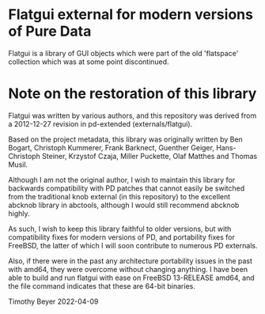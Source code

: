 Flatgui external for modern versions of Pure Data
=================================================

Flatgui is a library of GUI objects which were part of the old 'flatspace' collection which was at some point discontinued.

# Note on the restoration of this library

Flatgui was written by various authors, and this repository was derived from a 2012-12-27 revision in pd-extended (externals/flatgui).

Based on the project metadata, this library was originally written by Ben Bogart, Christoph Kummerer, Frank Barknect, Guenther Geiger, Hans-Christoph Steiner, Krzystof Czaja, Miller Puckette, Olaf Matthes and Thomas Musil.

Although I am not the original author, I wish to maintain this library for backwards compatibility with PD patches that cannot easily be switched from the traditional knob external (in this repository) to the excellent abcknob library in abctools, although I would still recommend abcknob highly.

As such, I wish to keep this library faithful to older versions, but with compatibility fixes for modern versions of PD, and portability fixes for FreeBSD, the latter of which I will soon contribute to numerous PD externals.

Also, if there were in the past any architecture portability issues in the past with amd64, they were overcome without changing anything.  I have been able to build and run flatgui with ease on FreeBSD 13-RELEASE amd64, and the file command indicates that these are 64-bit binaries.

Timothy Beyer 2022-04-09
